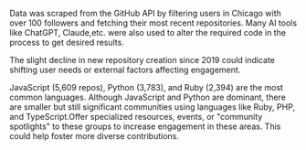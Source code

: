 Data was scraped from the GitHub API by filtering users in Chicago with over 100 followers and fetching their most recent repositories. Many AI tools like ChatGPT, Claude,etc. were also used to alter the required code in the process to get desired results.

The slight decline in new repository creation since 2019 could indicate shifting user needs or external factors affecting engagement.

JavaScript (5,609 repos), Python (3,783), and Ruby (2,394) are the most common languages. Although JavaScript and Python are dominant, there are smaller but still significant communities using languages like Ruby, PHP, and TypeScript.Offer specialized resources, events, or "community spotlights" to these groups to increase engagement in these areas. This could help foster more diverse contributions.
